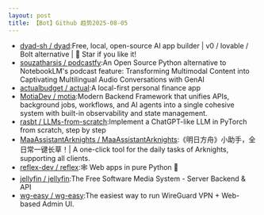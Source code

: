 ```yaml
---
layout: post
title: 【Bot】Github 趋势2025-08-05
---
```


* [dyad-sh / dyad](https://github.com/dyad-sh/dyad):Free, local, open-source AI app builder | v0 / lovable / Bolt alternative | 🌟 Star if you like it!
* [souzatharsis / podcastfy](https://github.com/souzatharsis/podcastfy):An Open Source Python alternative to NotebookLM's podcast feature: Transforming Multimodal Content into Captivating Multilingual Audio Conversations with GenAI
* [actualbudget / actual](https://github.com/actualbudget/actual):A local-first personal finance app
* [MotiaDev / motia](https://github.com/MotiaDev/motia):Modern Backend Framework that unifies APIs, background jobs, workflows, and AI agents into a single cohesive system with built-in observability and state management.
* [rasbt / LLMs-from-scratch](https://github.com/rasbt/LLMs-from-scratch):Implement a ChatGPT-like LLM in PyTorch from scratch, step by step
* [MaaAssistantArknights / MaaAssistantArknights](https://github.com/MaaAssistantArknights/MaaAssistantArknights):《明日方舟》小助手，全日常一键长草！| A one-click tool for the daily tasks of Arknights, supporting all clients.
* [reflex-dev / reflex](https://github.com/reflex-dev/reflex):🕸️ Web apps in pure Python 🐍
* [jellyfin / jellyfin](https://github.com/jellyfin/jellyfin):The Free Software Media System - Server Backend & API
* [wg-easy / wg-easy](https://github.com/wg-easy/wg-easy):The easiest way to run WireGuard VPN + Web-based Admin UI.

